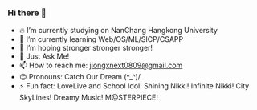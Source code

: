 ### Hi there 👋

- 🔥 I’m currently studying on NanChang Hangkong University
- 🌱 I’m currently learning Web/OS/ML/SICP/CSAPP
- 🤔 I’m hoping stronger stronger stronger!
- 💬 Just Ask Me!
- 📫 How to reach me: jiongxnext0809@gmail.com
- 😊 Pronouns: Catch Our Dream (^_^)/
- ⚡ Fun fact: LoveLive and School Idol! Shining Nikki! Infinite Nikki! City SkyLines! Dreamy Music! M@STERPIECE!

